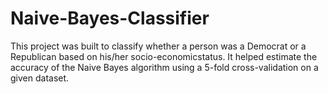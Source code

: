 # Naive-Bayes-Classifier
This project was built to classify whether a person was a Democrat or a Republican based on his/her socio-economicstatus. 
It helped estimate the accuracy of the Naive Bayes algorithm using a 5-fold cross-validation on a given dataset.
